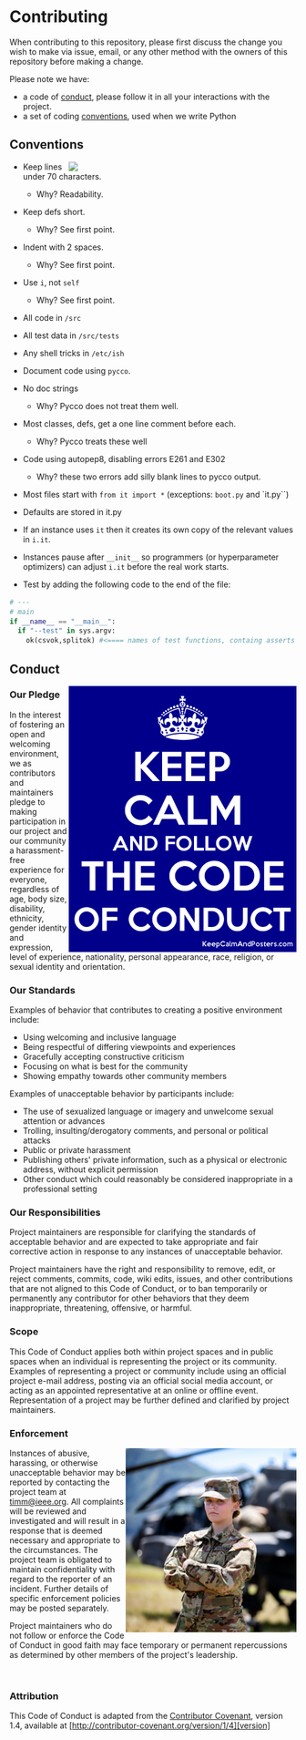 # Contributing

When contributing to this repository, please first discuss the change you wish to make via issue,
email, or any other method with the owners of this repository before making a change. 

Please note we have:

- a code of [conduct](#conduct), please follow it in all your interactions with the project.
- a set of coding [conventions](#conventions), used when we write Python

## Conventions

<img src="https://github.com/timm/bnbad2/raw/main/etc/img/idiom.jpg"
     align=right width=400>


- Keep lines under 70 characters.
  - Why? Readability.
- Keep defs short.
  - Why? See first point.
- Indent with 2 spaces.
  - Why? See first point.
- Use `i`, not `self` 
  - Why? See first point.
- All code in `/src`
- All test data in `/src/tests`
- Any shell tricks in `/etc/ish`
- Document code using `pycco`.
- No doc strings 
  - Why? Pycco does not treat them well.
- Most classes, defs, get a one line comment before each.
  - Why? Pycco treats these well
- Code using autopep8, disabling errors E261 and E302 
  - Why? these two errors add silly blank lines to pycco output.
- Most files start with `from it import *` (exceptions: `boot.py` and `it.py``)
- Defaults are stored in it.py
- If an instance uses `it` then it creates its own copy of the relevant values in
  `i.it`.
- Instances pause after `__init__` so programmers (or hyperparameter
  optimizers) can adjust `i.it` before the real work starts.

- Test by adding the following code  to the end of the file:

```python
# ---
# main
if __name__ == "__main__":
  if "--test" in sys.argv:
    ok(csvok,splitok) #<==== names of test functions, containg asserts
```


## Conduct

<img src="https://github.com/timm/bnbad2/raw/main/etc/img/conduct.png"
     align=right width=400>

### Our Pledge

In the interest of fostering an open and welcoming environment, we as
contributors and maintainers pledge to making participation in our project and
our community a harassment-free experience for everyone, regardless of age, body
size, disability, ethnicity, gender identity and expression, level of experience,
nationality, personal appearance, race, religion, or sexual identity and
orientation.

### Our Standards

Examples of behavior that contributes to creating a positive environment
include:

* Using welcoming and inclusive language
* Being respectful of differing viewpoints and experiences
* Gracefully accepting constructive criticism
* Focusing on what is best for the community
* Showing empathy towards other community members

Examples of unacceptable behavior by participants include:

* The use of sexualized language or imagery and unwelcome sexual attention or
advances
* Trolling, insulting/derogatory comments, and personal or political attacks
* Public or private harassment
* Publishing others' private information, such as a physical or electronic
  address, without explicit permission
* Other conduct which could reasonably be considered inappropriate in a
  professional setting

### Our Responsibilities

Project maintainers are responsible for clarifying the standards of acceptable
behavior and are expected to take appropriate and fair corrective action in
response to any instances of unacceptable behavior.

Project maintainers have the right and responsibility to remove, edit, or
reject comments, commits, code, wiki edits, issues, and other contributions
that are not aligned to this Code of Conduct, or to ban temporarily or
permanently any contributor for other behaviors that they deem inappropriate,
threatening, offensive, or harmful.

### Scope

This Code of Conduct applies both within project spaces and in public spaces
when an individual is representing the project or its community. Examples of
representing a project or community include using an official project e-mail
address, posting via an official social media account, or acting as an appointed
representative at an online or offline event. Representation of a project may be
further defined and clarified by project maintainers.

### Enforcement


<img src="https://github.com/timm/bnbad2/raw/main/etc/img/soilder.png"
     align=right width=300>

Instances of abusive, harassing, or otherwise unacceptable behavior may be
reported by contacting the project team at timm@ieee.org. All
complaints will be reviewed and investigated and will result in a response that
is deemed necessary and appropriate to the circumstances. The project team is
obligated to maintain confidentiality with regard to the reporter of an incident.
Further details of specific enforcement policies may be posted separately.

Project maintainers who do not follow or enforce the Code of Conduct in good
faith may face temporary or permanent repercussions as determined by other
members of the project's leadership.

<br clear=all>

### Attribution

This Code of Conduct is adapted from the [Contributor Covenant][homepage], version 1.4,
available at [http://contributor-covenant.org/version/1/4][version]

[homepage]: http://contributor-covenant.org
[version]: http://contributor-covenant.org/version/1/4/
